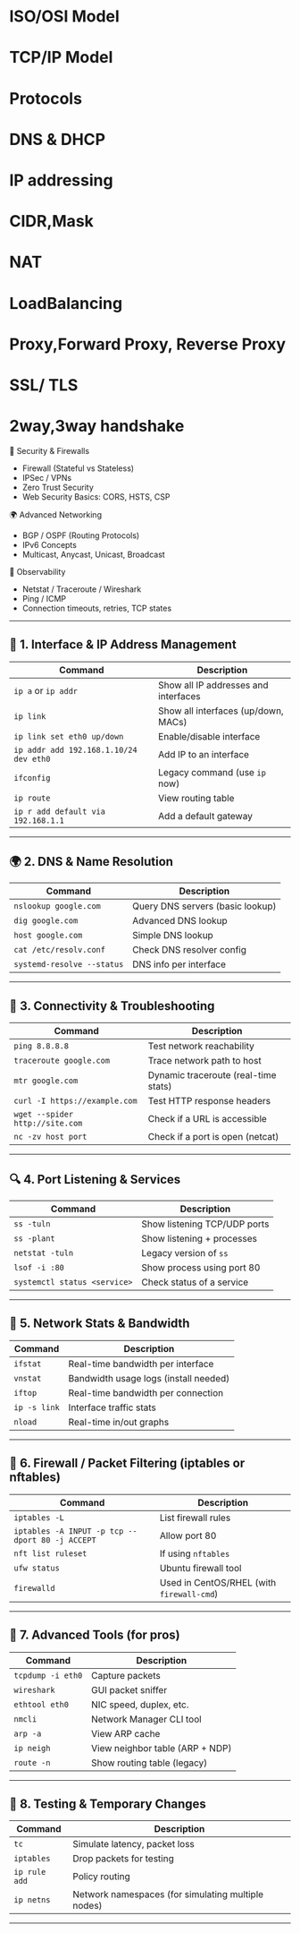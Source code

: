 # ISO/OSI Model
# TCP/IP Model
# Protocols
# DNS & DHCP
# IP addressing
# CIDR,Mask
# NAT
# LoadBalancing
# Proxy,Forward Proxy, Reverse Proxy
# SSL/ TLS
# 2way,3way handshake

🔐 Security & Firewalls
- Firewall (Stateful vs Stateless)
- IPSec / VPNs
- Zero Trust Security
- Web Security Basics: CORS, HSTS, CSP

🌍 Advanced Networking
- BGP / OSPF (Routing Protocols)
- IPv6 Concepts
- Multicast, Anycast, Unicast, Broadcast

📡 Observability
- Netstat / Traceroute / Wireshark
- Ping / ICMP
- Connection timeouts, retries, TCP states

---

## 🧠 **1. Interface & IP Address Management**

| Command | Description |
|--------|-------------|
| `ip a` or `ip addr` | Show all IP addresses and interfaces |
| `ip link` | Show all interfaces (up/down, MACs) |
| `ip link set eth0 up/down` | Enable/disable interface |
| `ip addr add 192.168.1.10/24 dev eth0` | Add IP to an interface |
| `ifconfig` | Legacy command (use `ip` now) |
| `ip route` | View routing table |
| `ip r add default via 192.168.1.1` | Add a default gateway |

---

## 🌍 **2. DNS & Name Resolution**

| Command | Description |
|--------|-------------|
| `nslookup google.com` | Query DNS servers (basic lookup) |
| `dig google.com` | Advanced DNS lookup |
| `host google.com` | Simple DNS lookup |
| `cat /etc/resolv.conf` | Check DNS resolver config |
| `systemd-resolve --status` | DNS info per interface |

---

## 🔁 **3. Connectivity & Troubleshooting**

| Command | Description |
|--------|-------------|
| `ping 8.8.8.8` | Test network reachability |
| `traceroute google.com` | Trace network path to host |
| `mtr google.com` | Dynamic traceroute (real-time stats) |
| `curl -I https://example.com` | Test HTTP response headers |
| `wget --spider http://site.com` | Check if a URL is accessible |
| `nc -zv host port` | Check if a port is open (netcat) |

---

## 🔍 **4. Port Listening & Services**

| Command | Description |
|--------|-------------|
| `ss -tuln` | Show listening TCP/UDP ports |
| `ss -plant` | Show listening + processes |
| `netstat -tuln` | Legacy version of `ss` |
| `lsof -i :80` | Show process using port 80 |
| `systemctl status <service>` | Check status of a service |

---

## 🛜 **5. Network Stats & Bandwidth**

| Command | Description |
|--------|-------------|
| `ifstat` | Real-time bandwidth per interface |
| `vnstat` | Bandwidth usage logs (install needed) |
| `iftop` | Real-time bandwidth per connection |
| `ip -s link` | Interface traffic stats |
| `nload` | Real-time in/out graphs |

---

## 🔐 **6. Firewall / Packet Filtering (iptables or nftables)**

| Command | Description |
|--------|-------------|
| `iptables -L` | List firewall rules |
| `iptables -A INPUT -p tcp --dport 80 -j ACCEPT` | Allow port 80 |
| `nft list ruleset` | If using `nftables` |
| `ufw status` | Ubuntu firewall tool |
| `firewalld` | Used in CentOS/RHEL (with `firewall-cmd`) |

---

## 🧰 **7. Advanced Tools (for pros)**

| Command | Description |
|--------|-------------|
| `tcpdump -i eth0` | Capture packets |
| `wireshark` | GUI packet sniffer |
| `ethtool eth0` | NIC speed, duplex, etc. |
| `nmcli` | Network Manager CLI tool |
| `arp -a` | View ARP cache |
| `ip neigh` | View neighbor table (ARP + NDP) |
| `route -n` | Show routing table (legacy) |

---

## 🧪 **8. Testing & Temporary Changes**

| Command | Description |
|--------|-------------|
| `tc` | Simulate latency, packet loss |
| `iptables` | Drop packets for testing |
| `ip rule add` | Policy routing |
| `ip netns` | Network namespaces (for simulating multiple nodes) |

---
